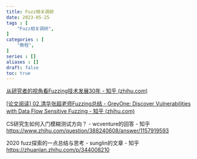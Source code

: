 ```yaml
---
title: Fuzz相关调研
date: 2023-05-25
tags : [
	"Fuzz相关调研",
]
categories : [
	"教程",
]
series : []
aliases : []
draft: false
toc: true
---
```


[从研究者的视角看Fuzzing技术发展30年 - 知乎 (zhihu.com)](https://zhuanlan.zhihu.com/p/103914349)

[[论文阅读] 02.清华张超老师Fuzzing总结 - GreyOne: Discover Vulnerabilities with Data Flow Sensitive Fuzzing - 知乎 (zhihu.com)](https://zhuanlan.zhihu.com/p/446308018)

CS研究生如何入门模糊测试方向？ - wcventure的回答 - 知乎 https://www.zhihu.com/question/388240608/answer/1157919593

2020 fuzz探索的一点总结与思考 - sunglin的文章 - 知乎 https://zhuanlan.zhihu.com/p/344008210